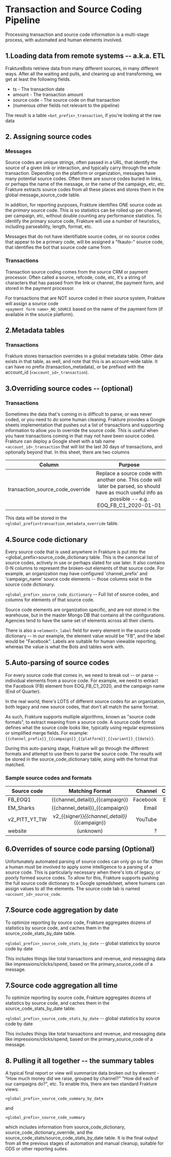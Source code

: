 # Transaction and Source Coding Pipeline

Processing transaction and source code information is a multi-stage process, with automated and human elements involved.


## 1.Loading data from remote systems -- a.k.a. ETL
FraktureBots retrieve data from many different sources, in many different ways.  After all the waiting and pulls, and cleaning up and transforming, we get at least the following fields.

* ts  - The transaction date
* amount - The transaction amount
* source code - The source code on that transaction
* (numerous other fields not relevant to the pipeline)

The result is a table `<bot_prefix>_transaction`, if you're looking at the raw data

## 2. Assigning source codes

### Messages
Source codes are unique strings, often passed in a URL, that identify the source of a given link or interaction, and typically carry through the whole transaction.  Depending on the platform or organization, messages have many potential source codes.  Often there are source codes buried in links, or perhaps the name of the message, or the name of the campaign, etc, etc.  Frakture extracts source codes from all these places and stores them in the global message_source_code table.

In addition, for reporting purposes, Frakture identifies ONE source code as the *primary* source code.  This is so statistics can be rolled up per channel, per campaign, etc, without double counting any performance statistics.  To identify the primary source code, Frakture will use a number of heuristics, including parseability, length, format, etc.

Messages that do not have identifiable source codes, or no source codes that appear to be a primary code, will be assigned a "fkauto-<type>" source code, that identifies the bot that source code came from.


### Transactions
Transaction source coding comes from the source CRM or payment processor.  Often called a source, refcode, code, etc, it's a string of characters that has passed from the link or channel, the payment form, and stored in the payment processor.

For transactions that are NOT source coded in their source system, Frakture will assign a source code 	
`<payment form name>_NO_SOURCE`
 based on the name of the payment form (if available in the source platform).


## 2.Metadata tables

### Transactions
Frakture stores transaction overrides in a global metadata table.  Other data exists in that table, as well, and note that this is an account-wide table.  It can have no prefix (transaction_metadata), or be prefixed with the account_id (`<account_id>_transaction`).


## 3.Overriding source codes -- (optional)

### Transactions
Sometimes the data that's coming in is difficult to parse, or was never coded, or you need to do some human cleaning.
Frakture provides a Google sheets implementation that pushes out a list of transactions and supporting information to allow you to override the source code.  This is useful when you have transactions coming in that
may not have been source coded.  Frakture can deploy a Google sheet with a tab name `<account_id>_transaction` that will list the last 30 days of transactions, and optionally beyond that.
In this sheet, there are two columns

| Column         	| Purpose |
| ------------- |:-------------:|
|transaction_source_code_override|Replace a source code with another one.  This code will later be parsed, so should have as much useful info as possible -- e.g. EOQ_FB_C1_2020-01-01|

This data will be stored in the `<global_prefix>transaction_metadata_override` table.


## 4.Source code dictionary
Every source code that is used anywhere in Frakture is put into the <global_prefix>source_code_dictionary table.  This is the canonical list of source codes, actively in use or perhaps slated for use later.  It also contains 0-N columns to represent the broken-out elements of that source code.  For example, an organization may have configured 'channel_prefix' and 'campaign_name' source code elements -- those columns exist in the source code dictionary.

`<global_prefix>_source_code_dictionary` -- Full list of source codes, and columns for elements of that source code.

Source code elements are organization specific, and are not stored in the warehouse, but in the master Mongo DB that contains all the configurations.  Agencies tend to have the same set of elements across all their clients.

There is also a `<element>_label` field for every element in the source code dictionary -- in our example, the element value would be "FB", and the label would be "Facebook".  Labels are suitable for human viewable reporting, whereas the value is what the Bots and tables work with.

## 5.Auto-parsing of source codes

For every source code that comes in, we need to break out -- or parse -- individual elements from a source code.  For example, we need to extract the Facebook (FB) element from EOQ_FB_C1_2020, and the campaign name (End of Quarter).

In the real world, there's LOTS of different source codes for an organization, both legacy and new source codes, that don't all match the same format.

As such, Frakture supports multiple algorithms, known as "source code formats", to extract meaning from a source code.  A source code format defines what the source code looks like, typically using regular expressions or simplified merge fields.  For example: `{{channel_prefix}}_{{campaign}}_{{platform}}_{{variant}}_{{date}}`.

During this auto-parsing stage, Frakture will go through the different formats and attempt to use them to parse the source code.  The results will be stored in the source_code_dictionary table, along with the format that matched.

### Sample source codes and formats
| Source code         	| Matching Format | Channel | Campaign | Signer |
| ------------- |:-------------:| -----:| -----:|-----:|
| FB_EOQ1         | {{channel_detail}}_{{campaign}} | Facebook | End of Q1 | |
| EM_Sharks         | {{channel_detail}}_{{campaign}} | Email | Sharks | |
| v2_PITT_YT_TW         | v2_{{signer}}_{{channel_detail}}_{{campaign}}  | YouTube | Twitter | Pitt|
| website         | (unknown)  | ? | ? | |

## 6.Overrides of source code parsing (Optional)
Unfortunately automated parsing of source codes can only go so far.  Often a human must be involved to apply some intelligence to a parsing of a source code.  This is particularly necessary when there's lots of legacy, or poorly formed source codes.  To allow for this, Frakture supports pushing the full source code dictionary to a Google spreadsheet, where humans can assign values to all the elements.  The source code tab is named `<account_id>_source_code`.


## 7.Source code aggregation by date

To optimize reporting by source code, Frakture aggregates dozens of statistics by source code, and caches them in the source_code_stats_by_date table.

`<global_prefix>_source_code_stats_by_date` -- global statistics by source code by date

This includes things like total transactions and revenue, and messaging data like impressions/clicks/spend, based on the primary_source_code of a message.


## 7.Source code aggregation all time

To optimize reporting by source code, Frakture aggregates dozens of statistics by source code, and caches them in the source_code_stats_by_date table.

`<global_prefix>_source_code_stats_by_date` -- global statistics by source code by date

This includes things like total transactions and revenue, and messaging data like impressions/clicks/spend, based on the primary_source_code of a message.



## 8. Pulling it all together -- the summary tables

A typical final report or view will summarize data broken out by element - "How much money did we raise, grouped by channel?"  "How did each of our campaigns do?", etc.  To enable this, there are two standard Frakture views:

`<global_prefix>_source_code_summary_by_date`

and

`<global_prefix>_source_code_summary`

which includes information from source_code_dictionary, source_code_dictionary_override, and the source_code_stats/source_code_stats_by_date table.  It is the final output from all the previous stages of automation and manual cleanup, suitable for GDS or other reporting suites.
